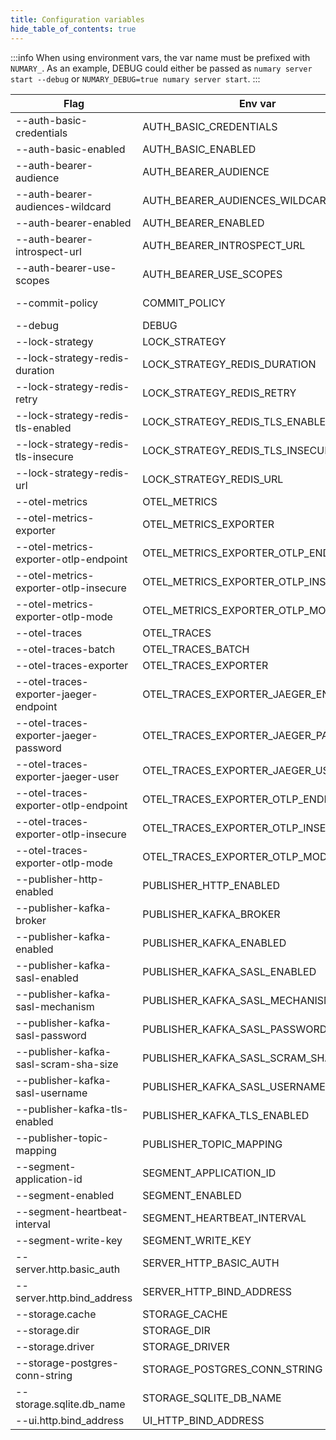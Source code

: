 ```yaml
---
title: Configuration variables
hide_table_of_contents: true
---
```


:::info
When using environment vars, the var name must be prefixed with `NUMARY_`.
As an example, DEBUG could either be passed as `numary server start --debug` or `NUMARY_DEBUG=true numary server start`.
:::


 |Flag                                   |Env var                              |Default value                    |Description                                                                |
 |-                                      |-                                    |-                                |-                                                                          |
 |--auth-basic-credentials               |AUTH_BASIC_CREDENTIALS               |[]                               |HTTP basic auth credentials (`<username>:<password>`)                        |
 |--auth-basic-enabled                   |AUTH_BASIC_ENABLED                   |false                            |Enable basic auth                                                          |
 |--auth-bearer-audience                 |AUTH_BEARER_AUDIENCE                 |[]                               |Allowed audiences                                                          |
 |--auth-bearer-audiences-wildcard       |AUTH_BEARER_AUDIENCES_WILDCARD       |false                            |Don't check audience                                                       |
 |--auth-bearer-enabled                  |AUTH_BEARER_ENABLED                  |false                            |Enable bearer auth                                                         |
 |--auth-bearer-introspect-url           |AUTH_BEARER_INTROSPECT_URL           |                                 |OAuth2 introspect URL                                                      |
 |--auth-bearer-use-scopes               |AUTH_BEARER_USE_SCOPES               |false                            |Use scopes as defined by rfc https://datatracker.ietf.org/doc/html/rfc8693 |
 |--commit-policy                        |COMMIT_POLICY                        |                                 |Transaction commit policy (default or allow-past-timestamps)               |
 |--debug                                |DEBUG                                |false                            |Debug mode                                                                 |
 |--lock-strategy                        |LOCK_STRATEGY                        |memory                           |Lock strategy (memory, none, redis)                                        |
 |--lock-strategy-redis-duration         |LOCK_STRATEGY_REDIS_DURATION         |1m0s                             |Lock duration                                                              |
 |--lock-strategy-redis-retry            |LOCK_STRATEGY_REDIS_RETRY            |1s                               |Retry lock period                                                          |
 |--lock-strategy-redis-tls-enabled      |LOCK_STRATEGY_REDIS_TLS_ENABLED      |false                            |Use tls on redis                                                           |
 |--lock-strategy-redis-tls-insecure     |LOCK_STRATEGY_REDIS_TLS_INSECURE     |false                            |Whether redis is trusted or not                                            |
 |--lock-strategy-redis-url              |LOCK_STRATEGY_REDIS_URL              |                                 |Redis url when using redis locking strategy                                |
 |--otel-metrics                         |OTEL_METRICS                         |false                            |Enable OpenTelemetry metrics support                                       |
 |--otel-metrics-exporter                |OTEL_METRICS_EXPORTER                |stdout                           |OpenTelemetry metrics exporter                                             |
 |--otel-metrics-exporter-otlp-endpoint  |OTEL_METRICS_EXPORTER_OTLP_ENDPOINT  |                                 |OpenTelemetry metrics grpc endpoint                                        |
 |--otel-metrics-exporter-otlp-insecure  |OTEL_METRICS_EXPORTER_OTLP_INSECURE  |false                            |OpenTelemetry metrics grpc insecure                                        |
 |--otel-metrics-exporter-otlp-mode      |OTEL_METRICS_EXPORTER_OTLP_MODE      |grpc                             |OpenTelemetry metrics OTLP exporter mode (grpc|http)                       |
 |--otel-traces                          |OTEL_TRACES                          |false                            |Enable OpenTelemetry traces support                                        |
 |--otel-traces-batch                    |OTEL_TRACES_BATCH                    |false                            |Use OpenTelemetry batching                                                 |
 |--otel-traces-exporter                 |OTEL_TRACES_EXPORTER                 |stdout                           |OpenTelemetry traces exporter                                              |
 |--otel-traces-exporter-jaeger-endpoint |OTEL_TRACES_EXPORTER_JAEGER_ENDPOINT |                                 |OpenTelemetry traces Jaeger exporter endpoint                              |
 |--otel-traces-exporter-jaeger-password |OTEL_TRACES_EXPORTER_JAEGER_PASSWORD |                                 |OpenTelemetry traces Jaeger exporter password                              |
 |--otel-traces-exporter-jaeger-user     |OTEL_TRACES_EXPORTER_JAEGER_USER     |                                 |OpenTelemetry traces Jaeger exporter user                                  |
 |--otel-traces-exporter-otlp-endpoint   |OTEL_TRACES_EXPORTER_OTLP_ENDPOINT   |                                 |OpenTelemetry traces grpc endpoint                                         |
 |--otel-traces-exporter-otlp-insecure   |OTEL_TRACES_EXPORTER_OTLP_INSECURE   |false                            |OpenTelemetry traces grpc insecure                                         |
 |--otel-traces-exporter-otlp-mode       |OTEL_TRACES_EXPORTER_OTLP_MODE       |grpc                             |OpenTelemetry traces OTLP exporter mode (grpc|http)                        |
 |--publisher-http-enabled               |PUBLISHER_HTTP_ENABLED               |false                            |Sent write event to http endpoint                                          |
 |--publisher-kafka-broker               |PUBLISHER_KAFKA_BROKER               |[]                               |Kafka address is kafka enabled                                             |
 |--publisher-kafka-enabled              |PUBLISHER_KAFKA_ENABLED              |false                            |Publish write events to kafka                                              |
 |--publisher-kafka-sasl-enabled         |PUBLISHER_KAFKA_SASL_ENABLED         |false                            |Enable SASL authentication on kafka publisher                              |
 |--publisher-kafka-sasl-mechanism       |PUBLISHER_KAFKA_SASL_MECHANISM       |                                 |SASL authentication mechanism                                              |
 |--publisher-kafka-sasl-password        |PUBLISHER_KAFKA_SASL_PASSWORD        |                                 |SASL password                                                              |
 |--publisher-kafka-sasl-scram-sha-size  |PUBLISHER_KAFKA_SASL_SCRAM_SHA_SIZE  |512                              |SASL SCRAM SHA size                                                        |
 |--publisher-kafka-sasl-username        |PUBLISHER_KAFKA_SASL_USERNAME        |                                 |SASL username                                                              |
 |--publisher-kafka-tls-enabled          |PUBLISHER_KAFKA_TLS_ENABLED          |false                            |Enable TLS to connect on kafka                                             |
 |--publisher-topic-mapping              |PUBLISHER_TOPIC_MAPPING              |[]                               |Define mapping between internal event types and topics                     |
 |--segment-application-id               |SEGMENT_APPLICATION_ID               |                                 |Segment application id                                                     |
 |--segment-enabled                      |SEGMENT_ENABLED                      |true                             |Is segment enabled                                                         |
 |--segment-heartbeat-interval           |SEGMENT_HEARTBEAT_INTERVAL           |24h0m0s                          |Segment heartbeat interval                                                 |
 |--segment-write-key                    |SEGMENT_WRITE_KEY                    |lAVEcNA5tKkhkQGp2CvTBSsbGqFsbCIF |Segment write key                                                          |
 |--server.http.basic_auth               |SERVER_HTTP_BASIC_AUTH               |                                 |Http basic auth                                                            |
 |--server.http.bind_address             |SERVER_HTTP_BIND_ADDRESS             |localhost:3068                   |API bind address                                                           |
 |--storage.cache                        |STORAGE_CACHE                        |true                             |Storage cache                                                              |
 |--storage.dir                          |STORAGE_DIR                          |/Users/clement/.numary/data      |Storage directory (for sqlite)                                             |
 |--storage.driver                       |STORAGE_DRIVER                       |sqlite                           |Storage driver                                                             |
 |--storage-postgres-conn-string         |STORAGE_POSTGRES_CONN_STRING         |postgresql://localhost/postgres  |Postgre connection string                                                  |
 |--storage.sqlite.db_name               |STORAGE_SQLITE_DB_NAME               |numary                           |SQLite database name                                                       |
 |--ui.http.bind_address                 |UI_HTTP_BIND_ADDRESS                 |localhost:3068                   |UI bind address                                                            |
